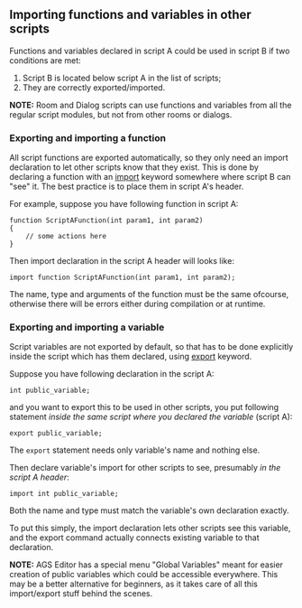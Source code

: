 ## Importing functions and variables in other scripts

Functions and variables declared in script A could be used in script B if two conditions are met:
1. Script B is located below script A in the list of scripts;
2. They are correctly exported/imported.

**NOTE:** Room and Dialog scripts can use functions and variables from all the regular script modules, but not from other rooms or dialogs.

### Exporting and importing a function

All script functions are exported automatically, so they only need an import declaration to let other scripts know that they exist. This is done by declaring a function with an [import](ScriptKeywords#import) keyword somewhere where script B can "see" it. The best practice is to place them in script A's header.

For example, suppose you have following function in script A:

    function ScriptAFunction(int param1, int param2)
    {
        // some actions here
    }

Then import declaration in the script A header will looks like:

    import function ScriptAFunction(int param1, int param2);

The name, type and arguments of the function must be the same ofcourse, otherwise there will be errors either during compilation or at runtime.

### Exporting and importing a variable

Script variables are not exported by default, so that has to be done explicitly inside the script which has them declared, using [export](ScriptKeywords#export) keyword.

Suppose you have following declaration in the script A:

    int public_variable;

and you want to export this to be used in other scripts, you put following statement *inside the same script where you declared the variable* (script A):

    export public_variable;

The `export` statement needs only variable's name and nothing else.

Then declare variable's import for other scripts to see, presumably *in the script A header*:

    import int public_variable;

Both the name and type must match the variable's own declaration exactly.

To put this simply, the import declaration lets other scripts see this variable, and the export command actually connects existing variable to that declaration.

**NOTE:** AGS Editor has a special menu "Global Variables" meant for easier creation of public variables which could be accessible everywhere. This may be a better alternative for beginners, as it takes care of all this import/export stuff behind the scenes.